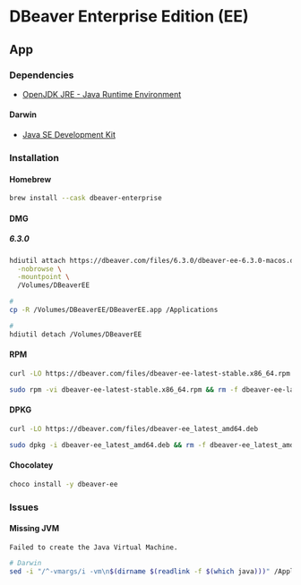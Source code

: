 # DBeaver Enterprise Edition (EE)

## App

### Dependencies

- [OpenJDK JRE - Java Runtime Environment](/openjdk-jre.md)

#### Darwin

- [Java SE Development Kit](https://www.oracle.com/java/technologies/javase/javase-jdk8-downloads.html)

### Installation

#### Homebrew

```sh
brew install --cask dbeaver-enterprise
```

<!-- #### PKG

https://dbeaver.com/files/6.3.0/dbeaver-ee-6.3.0-installer.pkg -->

#### DMG

##### 6.3.0

```sh
hdiutil attach https://dbeaver.com/files/6.3.0/dbeaver-ee-6.3.0-macos.dmg \
  -nobrowse \
  -mountpoint \
  /Volumes/DBeaverEE

#
cp -R /Volumes/DBeaverEE/DBeaverEE.app /Applications

#
hdiutil detach /Volumes/DBeaverEE
```

#### RPM

```sh
curl -LO https://dbeaver.com/files/dbeaver-ee-latest-stable.x86_64.rpm

sudo rpm -vi dbeaver-ee-latest-stable.x86_64.rpm && rm -f dbeaver-ee-latest-stable.x86_64.rpm
```

#### DPKG

```sh
curl -LO https://dbeaver.com/files/dbeaver-ee_latest_amd64.deb

sudo dpkg -i dbeaver-ee_latest_amd64.deb && rm -f dbeaver-ee_latest_amd64.deb
```

#### Chocolatey

```sh
choco install -y dbeaver-ee
```

### Issues

#### Missing JVM

```log
Failed to create the Java Virtual Machine.
```

```sh
# Darwin
sed -i "/^-vmargs/i -vm\n$(dirname $(readlink -f $(which java)))" /Applications/DBeaverEE.app/Contents/Eclipse/dbeaver.ini
```
